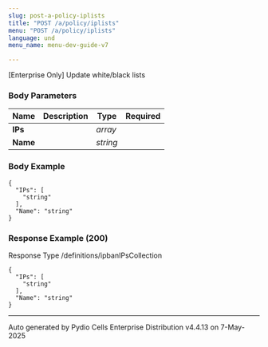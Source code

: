 ```yaml
---
slug: post-a-policy-iplists
title: "POST /a/policy/iplists"
menu: "POST /a/policy/iplists"
language: und
menu_name: menu-dev-guide-v7

---
```








 
[Enterprise Only] Update white/black lists  


### Body Parameters

Name | Description | Type | Required
---|---|---|---
**IPs** |  | _array_ |   
**Name** |  | _string_ |   


### Body Example
```
{
  "IPs": [
    "string"
  ],
  "Name": "string"
}
```






### Response Example (200)
Response Type /definitions/ipbanIPsCollection

```
{
  "IPs": [
    "string"
  ],
  "Name": "string"
}
```




---
Auto generated by Pydio Cells Enterprise Distribution v4.4.13 on 7-May-2025
